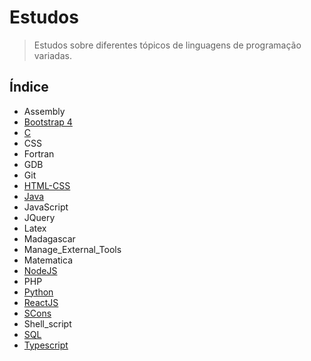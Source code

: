# Estudos

> Estudos sobre diferentes tópicos de linguagens de programação variadas.

## Índice

* Assembly
* [Bootstrap 4](https://github.com/Dirack/Estudos/tree/master/Bootstrap#estudos-sobre-bootstrap-4)
* [C](https://github.com/Dirack/Estudos/tree/master/C#estudos-de-programa%C3%A7%C3%A3o-em-linguagem-c)
* CSS
* Fortran
* GDB
* Git
* [HTML-CSS](https://github.com/Dirack/Estudos/tree/master/HTML_CSS#estudos-sobre-html-css)
* [Java](https://github.com/Dirack/Estudos/tree/master/Java#java)
* JavaScript
* JQuery
* Latex
* Madagascar
* Manage_External_Tools
* Matematica
* [NodeJS](https://github.com/Dirack/Estudos/tree/master/nodejs#estudos-sobre-nodejs)
* PHP
* [Python](https://github.com/Dirack/Estudos/tree/master/Python#estudos-sobre-python)
* [ReactJS](https://github.com/Dirack/Estudos/tree/master/react#reactjs)
* [SCons](https://github.com/Dirack/Estudos/tree/master/SCons#estudos-sobre-scons)
* Shell_script
* [SQL](https://github.com/Dirack/Estudos/tree/master/SQL#estudos-sobre-sql)
* [Typescript](https://github.com/Dirack/Estudos/tree/master/typescript#estudos-sobre-typescript)
